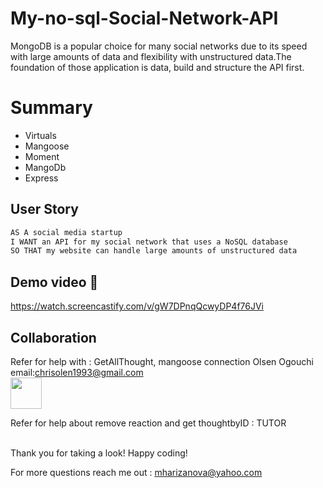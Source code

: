 # My-no-sql-Social-Network-API

MongoDB is a popular choice for many social networks due to its speed with large amounts of data and flexibility with unstructured data.The foundation of those application is data, build and structure the API first.

# Summary

* Virtuals
* Mangoose
* Moment
* MangoDb
* Express

## User Story

```md
AS A social media startup
I WANT an API for my social network that uses a NoSQL database
SO THAT my website can handle large amounts of unstructured data
```

## Demo video  👀

https://watch.screencastify.com/v/gW7DPnqQcwyDP4f76JVi

## Collaboration

 Refer for help with : GetAllThought, mangoose connection
Olsen Ogouchi   email:chrisolen1993@gmail.com  
<a href= "https://github.com/Chrisolsen1993"><img src="https://avatars.githubusercontent.com/u/49103700?v=4" width="50px"/></a>  

Refer for help about remove reaction and get thoughtbyID : TUTOR


<br />
 Thank you for taking a look! Happy coding!
 
 For more questions reach me out : mharizanova@yahoo.com
 
